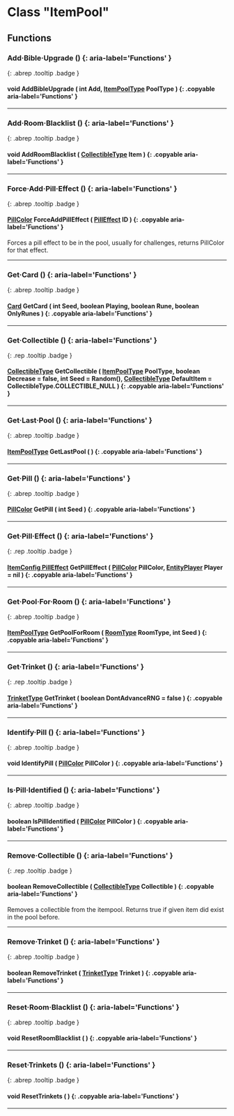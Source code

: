 # Class "ItemPool"
## Functions
### Add·Bible·Upgrade () {: aria-label='Functions' }
[ ](#){: .abrep .tooltip .badge }
#### void AddBibleUpgrade ( int Add, [ItemPoolType](../enums/ItemPoolType) PoolType ) {: .copyable aria-label='Functions' }

___ 
### Add·Room·Blacklist () {: aria-label='Functions' }
[ ](#){: .abrep .tooltip .badge }
#### void AddRoomBlacklist ( [CollectibleType](../enums/CollectibleType) Item ) {: .copyable aria-label='Functions' }

___ 
### Force·Add·Pill·Effect () {: aria-label='Functions' }
[ ](#){: .abrep .tooltip .badge }
#### [PillColor](../enums/PillColor) ForceAddPillEffect ( [PillEffect](../enums/PillEffect) ID ) {: .copyable aria-label='Functions' }
Forces a pill effect to be in the pool, usually for challenges, returns PillColor for that effect. 
___ 
### Get·Card () {: aria-label='Functions' }
[ ](#){: .abrep .tooltip .badge }
#### [Card](../enums/Card) GetCard ( int Seed, boolean Playing, boolean Rune, boolean OnlyRunes ) {: .copyable aria-label='Functions' }

___ 
### Get·Collectible () {: aria-label='Functions' }
[ ](#){: .rep .tooltip .badge }
#### [CollectibleType](../enums/CollectibleType) GetCollectible ( [ItemPoolType](../enums/ItemPoolType) PoolType, boolean Decrease = false, int Seed = Random(), [CollectibleType](../enums/CollectibleType) DefaultItem = CollectibleType.COLLECTIBLE_NULL ) {: .copyable aria-label='Functions' }

___ 
### Get·Last·Pool () {: aria-label='Functions' }
[ ](#){: .abrep .tooltip .badge }
#### [ItemPoolType](../enums/ItemPoolType) GetLastPool ( ) {: .copyable aria-label='Functions' }

___ 
### Get·Pill () {: aria-label='Functions' }
[ ](#){: .abrep .tooltip .badge }
#### [PillColor](../enums/PillColor) GetPill ( int Seed ) {: .copyable aria-label='Functions' }

___ 
### Get·Pill·Effect () {: aria-label='Functions' }
[ ](#){: .rep .tooltip .badge }
#### [ItemConfig PillEffect](../ItemConfig_PillEffect) GetPillEffect ( [PillColor](../enums/PillColor) PillColor, [EntityPlayer](../EntityPlayer) Player = nil ) {: .copyable aria-label='Functions' }

___ 
### Get·Pool·For·Room () {: aria-label='Functions' }
[ ](#){: .abrep .tooltip .badge }
#### [ItemPoolType](../enums/ItemPoolType) GetPoolForRoom ( [RoomType](../enums/RoomType) RoomType, int Seed ) {: .copyable aria-label='Functions' }

___ 
### Get·Trinket () {: aria-label='Functions' }
[ ](#){: .rep .tooltip .badge }
#### [TrinketType](../enums/TrinketType) GetTrinket ( boolean DontAdvanceRNG = false ) {: .copyable aria-label='Functions' }

___ 
### Identify·Pill () {: aria-label='Functions' }
[ ](#){: .abrep .tooltip .badge }
#### void IdentifyPill ( [PillColor](../enums/PillColor) PillColor ) {: .copyable aria-label='Functions' }

___ 
### Is·Pill·Identified () {: aria-label='Functions' }
[ ](#){: .abrep .tooltip .badge }
#### boolean IsPillIdentified ( [PillColor](../enums/PillColor) PillColor ) {: .copyable aria-label='Functions' }

___ 
### Remove·Collectible () {: aria-label='Functions' }
[ ](#){: .rep .tooltip .badge }
#### boolean RemoveCollectible ( [CollectibleType](../enums/CollectibleType) Collectible ) {: .copyable aria-label='Functions' }
Removes a collectible from the itempool. Returns true if given item did exist in the pool before.

___ 
### Remove·Trinket () {: aria-label='Functions' }
[ ](#){: .abrep .tooltip .badge }
#### boolean RemoveTrinket ( [TrinketType](../enums/TrinketType) Trinket ) {: .copyable aria-label='Functions' }

___ 
### Reset·Room·Blacklist () {: aria-label='Functions' }
[ ](#){: .abrep .tooltip .badge }
#### void ResetRoomBlacklist ( ) {: .copyable aria-label='Functions' }

___ 
### Reset·Trinkets () {: aria-label='Functions' }
[ ](#){: .abrep .tooltip .badge }
#### void ResetTrinkets ( ) {: .copyable aria-label='Functions' }

___ 
